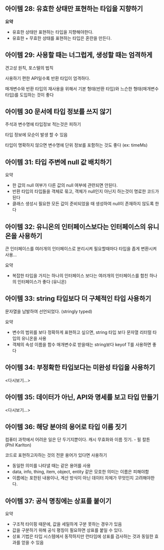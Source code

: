 ## 아이템 28: 유효한 상태만 표현하는 타입을 지향하기

**요약**

* 유효한 상태만 표현하는 타입을 지향해야한다.
* 유효한 + 무효한 상태를 표현하는 타입은 혼란을 만든다.

## 아이템 29: 사용할 때는 너그럽게, 생성할 때는 엄격하게

견고성 원칙, 포스텔의 법칙

사용하기 편한 API일수록 반환 타입이 엄격하다.

매개변수와 반환 타입의 재사용을 위해서 기본 형태(반환 타입)와 느슨한 형태(매개변수 타입)를 도입하는 것이 좋다

## 아이템 30 문서에 타입 정보를 쓰지 않기

주석과 변수명에 타입정보 적는것은 피하기

타입 정보에 모순이 발생 할 수 있음

타입이 명확하지 않으면 변수명에 단위 정보를 포함하는 것도 좋다 (ex: timeMs)

## 아이템 31: 타입 주변에 null 값 배치하기

요약

* 한 값의 null 여부가 다른 값의 null 여부에 관련되면 안된다.
* 반환 타입의 타입들을 객체로 묶고, 객체가 null인지 아닌지 하는것이 명료한 코드가 된다
* 클래스 생성시 필요한 모든 값이 준비되었을 때 생성하여 null이 존재하지 않도록 한다

## 아이템 32: 유니온의 인터페이스보다는 인터페이스의 유니온을 사용하기

큰 인터페이스를 여러개의 인터페이스로 분리시켜 필요할때마다 타입을 좁게 변환시켜 사용...

요약

* 복잡한 타입을 가지는 하나의 인터페이스 보다는 여러개의 인터페이스를 합친 하나의 인터페이스가 좋다 (유니온)

## 아이템 33: string 타입보다 더 구체적인 타입 사용하기

문자열을 남발하여 선언되었다. (stringly typed)

요약

* 변수의 범위를 보다 정확하게 표현하고 싶으면, string 타입 보다 문자열 리터럴 타입의 유니온을 사용
* 객체의 속성 이름을 함수 매개변수로 받을때는 string보다 keyof T를 사용하면 좋다

## 아이템 34: 부정확한 타입보다는 미완성 타입을 사용하기

<다시보기...>

## 아이템 35: 데이터가 아닌, API와 명세를 보고 타입 만들기

<다시보기...>

## 아이템 36: 해당 분야의 용어로 타입 이름 짓기

컴퓨터 과학에서 어려운 일은 단 두기지뿐이다. 캐시 무효화와 이름 짓기. - 필 칼튼 (Phil Karlton)

코드로 표현하고자하는 것의 전문 용어가 있다면 사용하기

* 동일한 의미를 나타낼 때는 같은 용어를 사용
* data, info, thing, item, object, entity 같은 모호한 의미는 이름은 피해야함
* 이름에는 포한된 내용이나, 계산 방식이 아닌 데이터 자체가 무엇인지 고려해야한다.

## 아이템 37: 공식 명칭에는 상표를 붙이기

요약

* 구조적 타이핑 때문에, 값을 세밀하게 구분 못하는 경우가 있음
* 값을 구분하기 위해 공식 평칭이 필요하면 상표를 붙일 수 있다.
* 상표 기법은 타입 시스템에서 동작하지만 런타임에 상표를 검사하는 것과 동일한 효과를 얻을 수 있음
